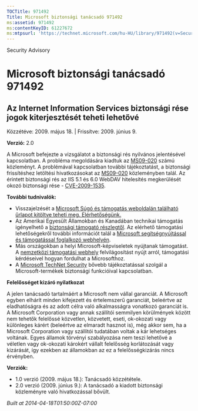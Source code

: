 ```yaml
---
TOCTitle: 971492
Title: Microsoft biztonsági tanácsadó 971492
ms:assetid: 971492
ms:contentKeyID: 61227672
ms:mtpsurl: 'https://technet.microsoft.com/hu-HU/library/971492(v=Security.10)'
---
```


Security Advisory

Microsoft biztonsági tanácsadó 971492
=====================================

Az Internet Information Services biztonsági rése jogok kiterjesztését teheti lehetővé
-------------------------------------------------------------------------------------

Közzétéve: 2009. május 18. | Frissítve: 2009. június 9.

**Verzió:** 2.0

A Microsoft befejezte a vizsgálatot a biztonsági rés nyilvános jelentésével kapcsolatban. A probléma megoldására kiadtuk az [MS09-020](http://go.microsoft.com/fwlink/?linkid=150568) számú közleményt. A problémával kapcsolatban további tájékoztatást, a biztonsági frissítéshez letöltési hivatkozásokat az [MS09-020](http://go.microsoft.com/fwlink/?linkid=150568) közleményben talál. Az érintett biztonsági rés az IIS 5.1 és 6.0 WebDAV hitelesítés megkerülését okozó biztonsági rése - [CVE-2009-1535](http://www.cve.mitre.org/cgi-bin/cvename.cgi?name=cve-2009-1535).

**További tudnivalók:**

-   Visszajelzését a [Microsoft Súgó és támogatás weboldalán található űrlapot kitöltve teheti meg. Elérhetőségünk.](https://support.microsoft.com/common/survey.aspx?scid=sw;en;1257&amp;showpage=1&amp;ws=technet&amp;sd=tech)
-   Az Amerikai Egyesült Államokban és Kanadában technikai támogatás igényelhető a [biztonsági támogató részlegtől](http://go.microsoft.com/fwlink/?linkid=21131). Az elérhető támogatási lehetőségekről további információt talál a [Microsoft segítségnyújtással és támogatással foglalkozó webhelyén](http://support.microsoft.com/).
-   Más országokban a helyi Microsoft-képviseletek nyújtanak támogatást. A [nemzetközi támogatási webhely](http://go.microsoft.com/fwlink/?linkid=21155) felvilágosítást nyújt arról, támogatási kérdéseivel hogyan fordulhat a Microsofthoz.
-   A [Microsoft TechNet Security](http://go.microsoft.com/fwlink/?linkid=21132) bővebb tájékoztatással szolgál a Microsoft-termékek biztonsági funkcióival kapcsolatban.

**Felelősséget kizáró nyilatkozat**

A jelen tanácsadó tartalmáért a Microsoft nem vállal garanciát. A Microsoft egyben elhárít minden kifejezett és értelemszerű garanciát, beleértve az eladhatóságra és az adott célra való alkalmasságra vonatkozó garanciát is. A Microsoft Corporation vagy annak szállítói semmilyen körülmények között nem tehetők felelőssé közvetlen, közvetett, eseti, ok-okozati vagy különleges kárért (beleértve az elmaradt hasznot is), még akkor sem, ha a Microsoft Corporation vagy szállítói tudatában voltak a kár lehetséges voltának. Egyes államok törvényi szabályozása nem teszi lehetővé a véletlen vagy ok-okozati károkért vállalt felelősség korlátozását vagy kizárását, így ezekben az államokban az ez a felelősségkizárás nincs érvényben.

**Verziók:**

-   1.0 verzió (2009. május 18.): Tanácsadó közzététele.
-   2.0 verzió (2009. június 9.): A tanácsadó a kiadott biztonsági közleményre való hivatkozással bővült.

*Built at 2014-04-18T01:50:00Z-07:00*
